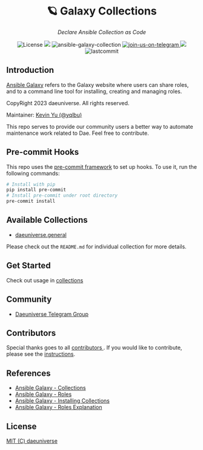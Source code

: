 <h1 align="center">🪐 Galaxy Collections</h1>
<p align="center">
    <em>Declare Ansible Collection as Code</em>
</p>
<p align="center">
    <img src="https://custom-icon-badges.herokuapp.com/github/license/daeuniverse/dae-galaxy?logo=law&color=orange" alt="License"/>
    <img src="https://hits.seeyoufarm.com/api/count/incr/badge.svg?url=https%3A%2F%2Fgithub.com%2Fdaeuniverse%2Fdae-galaxy&count_bg=%23E80000&title_bg=%23555555&icon=&icon_color=%23E7E7E7&title=hits&edge_flat=false">
    <img src="https://img.shields.io/badge/ansible-v2.15.2-gray.svg?longCache=true&logo=ansible&colorB=red" alt="ansible-galaxy-collection"/>
    <a href="https://t.me/daeuniverse">
        <img src="https://img.shields.io/badge/join-us%20on%20telegram-gray.svg?longCache=true&logo=telegram&colorB=blue" alt="join-us-on-telegram"/>
    </a>
    <img src="https://custom-icon-badges.herokuapp.com/github/issues-pr-closed/daeuniverse/dae-galaxy?color=purple&logo=git-pull-request&logoColor=white"/>
    <img src="https://img.shields.io/github/last-commit/daeuniverse/dae-galaxy" alt="lastcommit"/>
</p>

## Introduction

[Ansible Galaxy](https://docs.ansible.com/ansible/latest/galaxy/user_guide.html#ansible-galaxy) refers to the Galaxy website where users can share roles, and to a command line tool for installing, creating and managing roles.

CopyRight 2023 daeuniverse. All rights reserved.

Maintainer: [ Kevin Yu (@yqlbu) ](https://github.com/yqlbu)

This repo serves to provide our community users a better way to automate maintenance work related to Dae. Feel free to contribute.

## Pre-commit Hooks

This repo uses the [pre-commit framework](https://github.com/pre-commit/pre-commit-hooks) to set up hooks. To use it, run the following commands:

```bash
# Install with pip
pip install pre-commit
# Install pre-commit under root directory
pre-commit install
```

## Available Collections

- [daeuniverse.general](https://github.com/daeuniverse/dae-galaxy/tree/master/collections/general)

Please check out the `README.md` for individual collection for more details.

## Get Started

Check out usage in [collections](https://github.com/daeuniverse/dae-galaxy/tree/master/collections)

## Community

- [Daeuniverse Telegram Group](https://t.me/daeuniverse)

## Contributors

Special thanks goes to all [ contributors ](https://github.com/daeuniverse/dae-galaxy/graphs/contributors). If you would like to contribute, please see the [instructions](https://github.com/daeuniverse/dae-galaxy/blob/master/docs/contribute.md).

## References

- [Ansible Galaxy - Collections](https://docs.ansible.com/ansible/latest/galaxy/user_guide.html#ansible-galaxy)
- [Ansible Galaxy - Roles](https://docs.ansible.com/ansible/2.7/reference_appendices/galaxy.html#ansible-galaxy)
- [Ansible Galaxy - Installing Collections](https://docs.ansible.com/ansible/devel/collections_guide/collections_installing.html)
- [Ansible Galaxy - Roles Explanation](https://docs.ansible.com/ansible/latest/user_guide/playbooks_reuse_roles.html)

## License

[MIT (C) daeuniverse](https://github.com/yqlbu/daeuniverse/dae-galaxy/blob/master/LICENSE)
